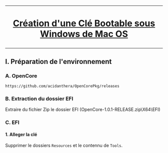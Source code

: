 --------------------------------------------------------------------------------------------------------------------------------------
# <p align='center'> [Création d'une Clé Bootable sous Windows de Mac OS](https://github.com/acidanthera/OpenCorePkg/releases)

--------------------------------------------------------------------------------------------------------------------------------------
## I. Préparation de l'environnement
### A. OpenCore
```
https://github.com/acidanthera/OpenCorePkg/releases
```

### B. Extraction du dossier EFI
Extraire du fichier Zip le dossier EFI (OpenCore-1.0.1-RELEASE.zip\X64\EFI)

### C. EFI
#### 1. Alleger la clé
Supprimer le dossiers `Resources` et le contennu de `Tools`.





